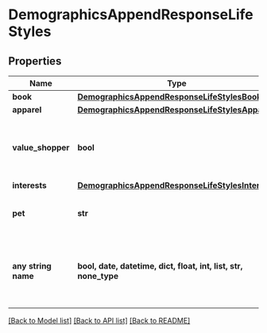# DemographicsAppendResponseLifeStyles


## Properties
Name | Type | Description | Notes
------------ | ------------- | ------------- | -------------
**book** | [**DemographicsAppendResponseLifeStylesBook**](DemographicsAppendResponseLifeStylesBook.md) |  | [optional] 
**apparel** | [**DemographicsAppendResponseLifeStylesApparel**](DemographicsAppendResponseLifeStylesApparel.md) |  | [optional] 
**value_shopper** | **bool** | Indicates whether the person is flagged as a value shopper. | [optional] 
**interests** | [**DemographicsAppendResponseLifeStylesInterests**](DemographicsAppendResponseLifeStylesInterests.md) |  | [optional] 
**pet** | **str** | The type of pet the person owns. | [optional] 
**any string name** | **bool, date, datetime, dict, float, int, list, str, none_type** | any string name can be used but the value must be the correct type | [optional]

[[Back to Model list]](../README.md#documentation-for-models) [[Back to API list]](../README.md#documentation-for-api-endpoints) [[Back to README]](../README.md)


